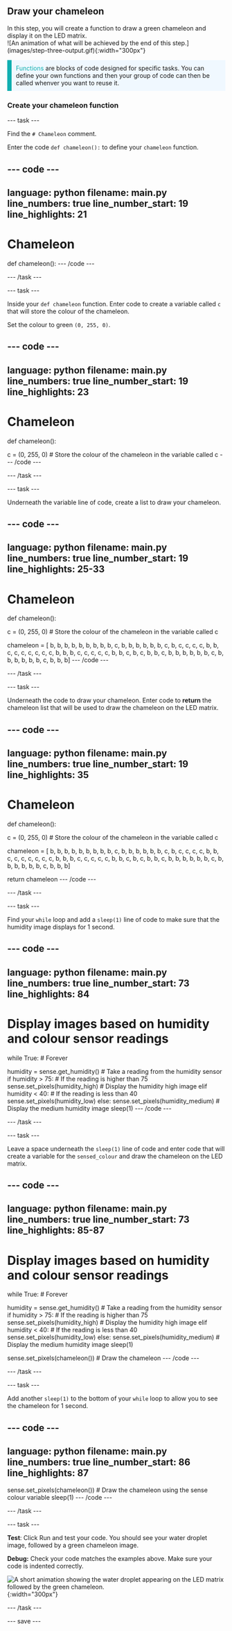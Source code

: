 ## Draw your chameleon

<div style="display: flex; flex-wrap: wrap">
<div style="flex-basis: 200px; flex-grow: 1; margin-right: 15px;">
In this step, you will create a function to draw a green chameleon and display it on the LED matrix. 
</div>
<div>
![An animation of what will be achieved by the end of this step.](images/step-three-output.gif){:width="300px"}
</div>
</div>

<p style="border-left: solid; border-width:10px; border-color: #0faeb0; background-color: aliceblue; padding: 10px;">
<span style="color: #0faeb0">Functions</span> are blocks of code designed for specific tasks. You can define your own functions and then your group of code can then be called whenver you want to reuse it.
</p>

### Create your chameleon function

--- task ---

Find the `# Chameleon` comment.

Enter the code `def chameleon():` to define your `chameleon` function. 

--- code ---
---
language: python
filename: main.py
line_numbers: true
line_number_start: 19
line_highlights: 21
---
# Chameleon

def chameleon():
--- /code ---

--- /task ---

--- task ---

Inside your `def chameleon` function. Enter code to create a variable called `c` that will store the colour of the chameleon. 

Set the colour to green `(0, 255, 0)`.

--- code ---
---
language: python
filename: main.py
line_numbers: true
line_number_start: 19
line_highlights: 23
---
# Chameleon

def chameleon():
  
  c = (0, 255, 0) # Store the colour of the chameleon in the variable called c
--- /code ---

--- /task ---

--- task ---

Underneath the variable line of code, create a list to draw your chameleon. 

--- code ---
---
language: python
filename: main.py
line_numbers: true
line_number_start: 19
line_highlights: 25-33
---
# Chameleon

def chameleon():
  
  c = (0, 255, 0) # Store the colour of the chameleon in the variable called c

  chameleon = [ 
    b, b, b, b, b, b, b, b, 
    b, c, b, b, b, b, b, b, 
    c, b, c, c, c, c, b, b, 
    c, c, c, c, c, c, c, b, 
    b, b, c, c, c, c, c, b, 
    b, c, b, c, b, b, c, b, 
    b, b, b, b, b, c, b, b, 
    b, b, b, b, c, b, b, b]
--- /code ---

--- /task ---

--- task ---

Underneath the code to draw your chameleon. Enter code to **return** the chameleon list that will be used to draw the chameleon on the LED matrix.

--- code ---
---
language: python
filename: main.py
line_numbers: true
line_number_start: 19
line_highlights: 35
---
# Chameleon

def chameleon():
  
  c = (0, 255, 0) # Store the colour of the chameleon in the variable called c

  chameleon = [
    b, b, b, b, b, b, b, b, 
    b, c, b, b, b, b, b, b, 
    c, b, c, c, c, c, b, b, 
    c, c, c, c, c, c, c, b, 
    b, b, c, c, c, c, c, b, 
    b, c, b, c, b, b, c, b, 
    b, b, b, b, b, c, b, b, 
    b, b, b, b, c, b, b, b]

  return chameleon
--- /code ---

--- /task ---

--- task ---

Find your `while` loop and add a `sleep(1)` line of code to make sure that the humidity image displays for 1 second.

--- code ---
---
language: python
filename: main.py
line_numbers: true
line_number_start: 73
line_highlights: 84
---
# Display images based on humidity and colour sensor readings

while True: # Forever

  humidity = sense.get_humidity() # Take a reading from the humidity sensor
  if humidity > 75: # If the reading is higher than 75
    sense.set_pixels(humidity_high) # Display the humidity high image
  elif humidity < 40: # If the reading is less than 40
    sense.set_pixels(humidity_low)
  else:
    sense.set_pixels(humidity_medium) # Display the medium humidity image
  sleep(1)
--- /code ---

--- /task ---

--- task ---

Leave a space underneath the `sleep(1)` line of code and enter code that will create a variable for the `sensed_colour` and draw the chameleon on the LED matrix. 

--- code ---
---
language: python
filename: main.py
line_numbers: true
line_number_start: 73
line_highlights: 85-87
---
# Display images based on humidity and colour sensor readings

while True: # Forever

  humidity = sense.get_humidity() # Take a reading from the humidity sensor
  if humidity > 75: # If the reading is higher than 75
    sense.set_pixels(humidity_high) # Display the humidity high image
  elif humidity < 40: # If the reading is less than 40
    sense.set_pixels(humidity_low)
  else:
    sense.set_pixels(humidity_medium) # Display the medium humidity image
  sleep(1)
  
  sense.set_pixels(chameleon()) # Draw the chameleon 
--- /code ---

--- /task ---

--- task ---

Add another `sleep(1)` to the bottom of your `while` loop to allow you to see the chameleon for 1 second.

--- code ---
---
language: python
filename: main.py
line_numbers: true
line_number_start: 86
line_highlights: 87
---
  sense.set_pixels(chameleon()) # Draw the chameleon using the sense colour variable
  sleep(1)
--- /code ---

--- /task ---

--- task ---

**Test**: Click Run and test your code. You should see your water droplet image, followed by a green chameleon image.

**Debug:** Check your code matches the examples above. Make sure your code is indented correctly. 

![A short animation showing the water droplet appearing on the LED matrix followed by the green chameleon.](images/step-three-output.gif){:width="300px"}

--- /task ---

--- save ---